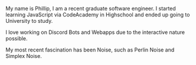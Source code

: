 My name is Phillip, I am a recent graduate software engineer.
I started learning JavaScript via CodeAcademy in Highschool and ended up going to University to study.

I love working on Discord Bots and Webapps due to the interactive nature possible.

My most recent fascination has been Noise, such as Perlin Noise and Simplex Noise.
